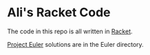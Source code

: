 # Ali's Racket Code

The code in this repo is all written in [Racket](http://racket-lang.org).

[Project Euler](http://projecteuler.net) solutions are in the Euler directory.
